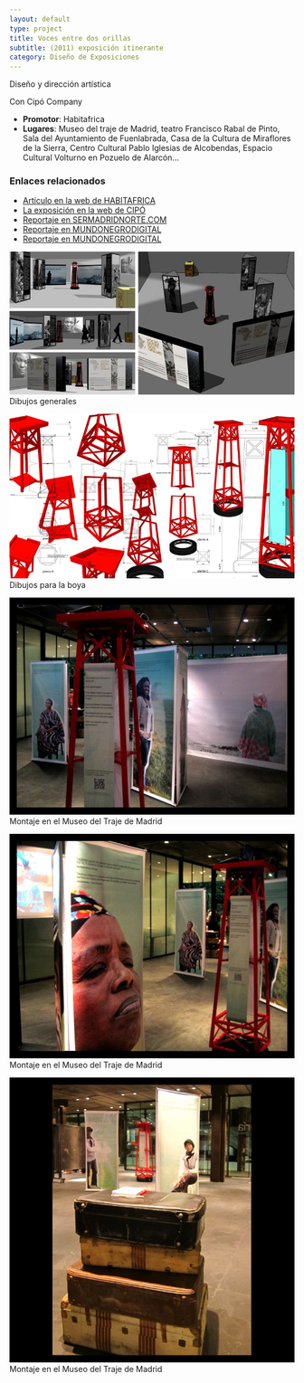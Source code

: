 ```yaml
---
layout: default 
type: project
title: Voces entre dos orillas
subtitle: (2011) exposición itinerante
category: Diseño de Exposiciones
---
```


Diseño y dirección artística

Con Cipó Company

- **Promotor**: Habitafrica
- **Lugares**: Museo del traje de Madrid, teatro Francisco Rabal de Pinto, Sala del Ayuntamiento de Fuenlabrada, Casa de la Cultura de Miraflores de la Sierra, Centro Cultural Pablo Iglesias de Alcobendas, Espacio Cultural Volturno en Pozuelo de Alarcón…

### Enlaces relacionados

- [Artículo en la web de HABITAFRICA](http://noticias.habitafrica.org/voces-entre-dos-orillas-en-pinto-fuenlabrada-y-miraflores-de-la-sierra/)
- [La exposición en la web de CIPÓ](http://cipocompany.com/portfolios/voces/)
- [Reportaje en SERMADRIDNORTE.COM](http://www.youtube.com/watch?v=Cxucc3p1ft4)
- [Reportaje en MUNDONEGRODIGITAL](http://vimeo.com/31596643)
- [Reportaje en MUNDONEGRODIGITAL](http://vimeo.com/31241479)


![](01.jpg)
Dibujos generales

![](02.jpg)
Dibujos para la boya

![](03.jpg)
Montaje en el Museo del Traje de Madrid

![](04.jpg)
Montaje en el Museo del Traje de Madrid

![](05.jpg)
Montaje en el Museo del Traje de Madrid
